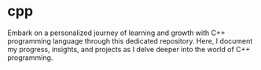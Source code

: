 # cpp
Embark on a personalized journey of learning and growth with C++ programming language through this dedicated repository. Here, I document my progress, insights, and projects as I delve deeper into the world of C++ programming.
